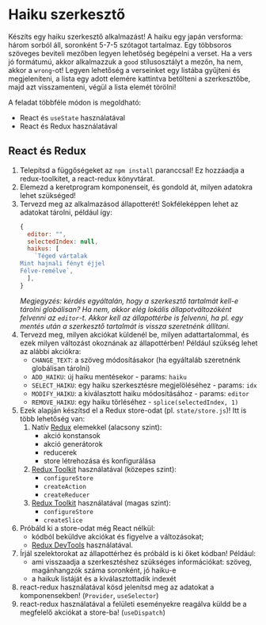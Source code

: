 # Haiku szerkesztő

Készíts egy haiku szerkesztő alkalmazást! A haiku egy japán versforma: három sorból áll, soronként 5-7-5 szótagot tartalmaz. Egy többsoros szöveges beviteli mezőben legyen lehetőség begépelni a verset. Ha a vers jó formátumú, akkor alkalmazzuk a `good` stílusosztályt a mezőn, ha nem, akkor a `wrong`-ot! Legyen lehetőség a verseinket egy listába gyűjteni és megjeleníteni, a lista egy adott elemére kattintva betölteni a szerkesztőbe, majd azt visszamenteni, végül a lista elemét törölni!

A feladat többféle módon is megoldható:

- React és `useState` használatával
- React és Redux használatával

## React és Redux

1. Telepítsd a függőségeket az `npm install` paranccsal! Ez hozzáadja a redux-toolkitet, a react-redux könyvtárat.
2. Elemezd a keretprogram komponenseit, és gondold át, milyen adatokra lehet szükséged!
3. Tervezd meg az alkalmazásod állapotterét! Sokféleképpen lehet az adatokat tárolni, például így:
   ```js
   {
     editor: "",
     selectedIndex: null,
     haikus: [
       `Téged vártalak
   Mint hajnali fényt éjjel
   Félve-remélve`,
     ],
   }
   ```
   _Megjegyzés: kérdés egyáltalán, hogy a szerkesztő tartalmát kell-e tárolni globálisan? Ha nem, akkor elég lokális állapotváltozóként felvenni az `editor`-t. Akkor kell az állapottérbe is felvenni, ha pl. egy mentés után a szerkesztő tartalmát is vissza szeretnénk állítani._
4. Tervezd meg, milyen akciókat küldenél be, milyen adattartalommal, és ezek milyen változást okoznának az állapottérben! Például szükség lehet az alábbi akciókra:
   - `CHANGE_TEXT`: a szöveg módosításakor (ha egyáltaláb szeretnénk globálisan tárolni)
   - `ADD_HAIKU`: új haiku mentésekor - params: `haiku`
   - `SELECT_HAIKU`: egy haiku szerkesztésre megjelöléséhez - params: `idx`
   - `MODIFY_HAIKU`: a kiválasztott haiku módosításához - params: `editor`
   - `REMOVE_HAIKU`: egy haiku törléséhez - `splice(selectedIndex, 1)`
5. Ezek alapján készítsd el a Redux store-odat (pl. `state/store.js`)! Itt is több lehetőség van:
   1. Natív [Redux](https://redux.js.org/) elemekkel (alacsony szint):
      - akció konstansok
      - akció generátorok
      - reducerek
      - store létrehozása és konfigurálása
   2. [Redux Toolkit](https://redux-toolkit.js.org/) használatával (közepes szint):
      - `configureStore`
      - `createAction`
      - `createReducer`
   3. [Redux Toolkit](https://redux-toolkit.js.org/) használatával (magas szint):
      - `configureStore`
      - `createSlice`
6. Próbáld ki a store-odat még React nélkül:
   - kódból beküldve akciókat és figyelve a változásokat;
   - [Redux DevTools](https://chrome.google.com/webstore/detail/redux-devtools/lmhkpmbekcpmknklioeibfkpmmfibljd) használatával.
7. Írjál szelektorokat az állapottérhez és próbáld is ki őket kódban! Például:
   - ami visszaadja a szerkesztéshez szükséges információkat: szöveg, magánhangzók száma soronként, jó haiku-e
   - a haikuk listáját és a kiválasztottadik indexét
8. react-redux használatával kösd jelenítsd meg az adatokat a komponensekben! (`Provider`, `useSelector`)
9. react-redux használatával a felületi eseményekre reagálva küldd be a megfelelő akciókat a store-ba! (`useDispatch`)

